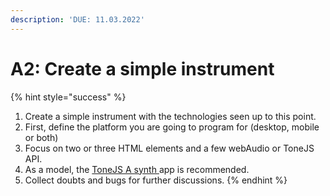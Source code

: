 ```yaml
---
description: 'DUE: 11.03.2022'
---
```


# A2: Create a simple instrument

{% hint style="success" %}
1. Create a simple instrument with the technologies seen up to this point.
2. First, define the platform you are going to program for (desktop, mobile or both)
3. Focus on two or three HTML elements and a few webAudio or ToneJS API.
4. As a model, the [ToneJS A synth ](../tonejs/a-synth-app.md)app is recommended.
5. Collect doubts and bugs for further discussions.
{% endhint %}
